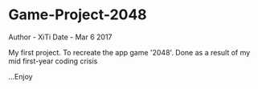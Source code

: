 # Game-Project-2048

Author - XiTi
Date - Mar 6 2017

My first project. To recreate the app game '2048'. Done as a result of my mid first-year coding crisis

...Enjoy
